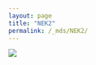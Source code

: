 ```yaml
---
layout: page
title: "NEK2"
permalink: /_mds/NEK2/
---
```


![](../../algns0/N124_5HSAA071502_aln_report.png?raw=true)